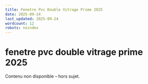 ```yaml
---
title: Fenetre Pvc Double Vitrage Prime 2025
date: 2025-09-24
last_updated: 2025-09-24
wordcount: 12
robots: noindex
---
```


# fenetre pvc double vitrage prime 2025

Contenu non disponible – hors sujet.